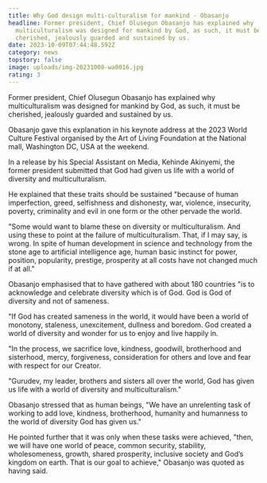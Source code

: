 ```yaml
---
title: Why God design multi-culturalism for mankind - Obasanjo
headline: Former president, Chief Olusegun Obasanjo has explained why
  multiculturalism was designed for mankind by God, as such, it must be
  cherished, jealously guarded and sustained by us.
date: 2023-10-09T07:44:48.592Z
category: news
topstory: false
image: uploads/img-20231008-wa0016.jpg
rating: 3
---
```

Former president, Chief Olusegun Obasanjo has explained why multiculturalism was designed for mankind by God, as such, it must be cherished, jealously guarded and sustained by us.



Obasanjo gave this explanation in his keynote address at the 2023 World Culture Festival organised by the Art of Living Foundation at the National mall, Washington DC, USA at the weekend. 



In a release by his Special Assistant on Media, Kehinde Akinyemi, the former president submitted that God had given us life with a world of diversity and multiculturalism.



He explained that these traits should be sustained "because of human imperfection, greed, selfishness and dishonesty, war, violence, insecurity, poverty, criminality and evil in one form or the other pervade the world. 



"Some would want to blame these on diversity or multiculturalism. And using these to point at the failure of multiculturalism. That, if I may say, is wrong. In spite of human development in science and technology from the stone age to artificial intelligence age, human basic instinct for power, position, popularity, prestige, prosperity at all costs have not changed much if at all."



Obasanjo emphasised that to have gathered with about 180 countries "is to acknowledge and celebrate diversity which is of God. God is God of diversity and not of sameness.  



"If God has created sameness in the world, it would have been a world of monotony, staleness, unexcitement, dullness and boredom. God created a world of diversity and wonder for us to enjoy and live happily in.



"In the process, we sacrifice love, kindness, goodwill, brotherhood and sisterhood, mercy, forgiveness, consideration for others and love and fear with respect for our Creator.



"Gurudev, my leader, brothers and sisters all over the world, God has given us life with a world of diversity and multiculturalism." 



Obasanjo stressed that as human beings,  "We have an unrelenting task of working to add love, kindness, brotherhood, humanity and humanness to the world of diversity God has given us."



He pointed further that it was only when these tasks were achieved, "then, we will have one world of peace, common security, stability, wholesomeness, growth, shared prosperity, inclusive society and God’s kingdom on earth. That is our goal to achieve," Obasanjo was quoted as having said.